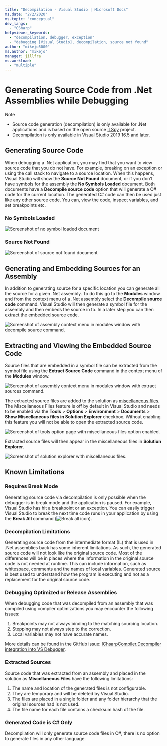 ```yaml
---
title: "Decompilation - Visual Studio | Microsoft Docs"
ms.date: "2/2/2020"
ms.topic: "conceptual"
dev_langs:
  - "CSharp"
helpviewer_keywords:
  - "decompilation, debugger, exception"
  - "debugging [Visual Studio], decompilation, source not found"
author: "mikejo5000"
ms.author: "mikejo"
manager: jillfra
ms.workload:
  - "multiple"
---
```


# Generating Source Code from .Net Assemblies while Debugging

> [!NOTE]
> * Source code generation (decompilation) is only available for .Net applications and is based on the open source [ILSpy](https://github.com/icsharpcode/ILSpy) project.
> * Decompilation is only available in Visual Studio 2019 16.5 and later. 

## Generating Source Code

When debugging a .Net application, you may find that you want to view source code that you do not have. For example, breaking on an exception or using the call stack to navigate to a source location. When this happens, Visual Studio will show the **Source Not Found** document, or if you don’t have symbols for the assembly the **No Symbols Loaded** document. Both documents have a **Decompile source code** option that will generate a C# code for the current location. The generated C# code can then be used just like any other source code. You can, view the code, inspect variables, and set breakpoints etc.

### No Symbols Loaded

![Screenshot of no symbol loaded document](media/decompilation-no-symbol-found.png)

### Source Not Found

![Screenshot of source not found document](media/decompilation-no-symbol-found.png)

## Generating and Embedding Sources for an Assembly

In addition to generating source for a specific location you can generate all the source for a given .Net assembly. To do this go to the **Modules** window and from the context menu of a .Net assembly select the **Decompile source code** command. Visual Studio will then generate a symbol file for the assembly and then embeds the source in to. In a later step you can then [extract](#extracting-and-viewing-the-embedded-source-code) the embedded source code.

![Screenshot of assembly context menu in modules window with decompile source command.](media/decompilation-decompile-source-code.png)

## Extracting and Viewing the Embedded Source Code

Source files that are embedded in a symbol file can be extracted from the symbol file using the **Extract Source Code** command in the context menu of the **Modules** window.

![Screenshot of assembly context menu in modules window with extract sources command.](media/decompilation-extract-source-code.png)

The extracted source files are added to the solution as [miscellaneous files](../ide/reference/miscellaneous-files). The Miscellaneous Files feature is off by default in Visual Studio and needs to be enabled via the **Tools** > **Options** > **Environment** > **Documents** > **Show Miscellaneous files in Solution Explorer** checkbox. Without enabling this feature you will not be able to open the extracted source code.

![Screenshot of tools option page with miscellaneous files option enabled.](media/decompilation-tools-options-misc-files.png)

Extracted source files will then appear in the miscellaneous files in **Solution Explorer**.

![Screenshot of solution explorer with miscellaneous files.](media/decompilation-solution-explorer.png)

## Known Limitations

### Requires Break Mode

Generating source code via decompilation is only possible when the debugger is in break mode and the application is paused. For example, Visual Studio has hit a breakpoint or an exception. You can easily trigger Visual Studio to break the next time code runs in your application by using the **Break All** command (![Break all icon](media/decompilation-break-all.png)).

### Decompilation Limitations

Generating source code from the intermediate format (IL) that is used in .Net assemblies back has some inherent limitations. As such, the generated source code will not look like the original source code. Most of the differences will be in places where the information in the original source code is not needed at runtime. This can include information, such as whitespace, comments and the names of local variables. Generated source is best used to understand how the program is executing and not as a replacement for the original source code.

### Debugging Optimized or Release Assemblies

When debugging code that was decompiled from an assembly that was compiled using compiler optimizations you may encounter the following issues:
1. Breakpoints may not always binding to the matching sourcing location.
1. Stepping may not always step to the correction.
1. Local variables may not have accurate names.

More details can be found in the GitHub issue: [IChsarpCompiler.Decompiler integration into VS Debugger](https://github.com/icsharpcode/ILSpy/issues/1901).

### Extracted Sources

Source code that was extracted from an assembly and placed in the solution as **Miscellaneous Files** have the following limitations:
1. The name and location of the generated files is not configurable.
1. They are temporary and will be deleted by Visual Studio.
1. The files are placed in a single folder and any folder hierarchy that the original sources had is not used.
1. The file name for each file contains a checksum hash of the file.

### Generated Code is C# Only
Decompilation will only generate source code files in C#, there is no option to generate files in any other language.
